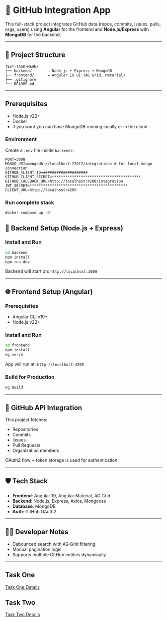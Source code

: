 # 🧩 GitHub Integration App

This full-stack project integrates GitHub data (repos, commits, issues, pulls, orgs, users) using **Angular** for the frontend and **Node.js/Express** with **MongoDB** for the backend.

---

## 📁 Project Structure

```
TEST-TASK-MEAN/
├── backend/       → Node.js + Express + MongoDB
├── frontend/      → Angular 19 UI (AG Grid, Material)
├── .gitignore
└── README.md
```

---

## Prerequisites

- Node.js v22+
- Docker
- if you want you can have MongoDB running locally or in the cloud

### Environment

Create a `.env` file inside `backend/`:

```env
PORT=3000
MONGO_URI=mongodb://localhost:27017/integrations # for local mongo connection
GITHUB_CLIENT_ID=####################
GITHUB_CLIENT_SECRET=****************************************
GITHUB_CALLBACK_URL=http://localhost:4200/integration
JWT_SECRET=********************************************
CLIENT_URL=http://localhost:4200

```

### Run complete stack

```
docker compose up -d
```

## 🚀 Backend Setup (Node.js + Express)

### Install and Run

```bash
cd backend
npm install
npm run dev
```

Backend will start on: `http://localhost:3000`

---

## 🌐 Frontend Setup (Angular)

### Prerequisites

- Angular CLI v19+
- Node.js v22+

### Install and Run

```bash
cd frontend
npm install
ng serve
```

App will run at: `http://localhost:4200`

### Build for Production

```bash
ng build
```

---

## 🔗 GitHub API Integration

This project fetches:

- Repositories
- Commits
- Issues
- Pull Requests
- Organization members

OAuth2 flow + token storage is used for authentication.

---

## 🛡️ Tech Stack

- **Frontend**: Angular 19, Angular Material, AG Grid
- **Backend**: Node.js, Express, Axios, Mongoose
- **Database**: MongoDB
- **Auth**: GitHub OAuth2

---

## 👨‍💻 Developer Notes

- Debounced search with AG Grid filtering
- Manual pagination logic
- Supports multiple GitHub entities dynamically

---

## Task One

[Task One Details](./assets/task-one.pdf)

## Task Two

[Task Two Details](./assets/task-two.pdf)
